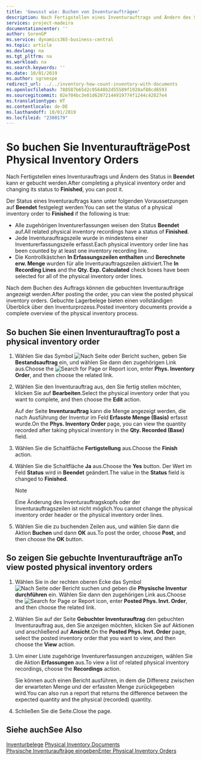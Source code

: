 ```yaml
---
title: 'Gewusst wie: Buchen von Inventuraufträgen'
description: Nach Fertigstellen eines Inventurauftrags und Ändern des Status in Beendet kann er gebucht werden.
services: project-madeira
documentationcenter: ''
author: SorenGP
ms.service: dynamics365-business-central
ms.topic: article
ms.devlang: na
ms.tgt_pltfrm: na
ms.workload: na
ms.search.keywords: ''
ms.date: 10/01/2019
ms.author: sgroespe
redirect_url: ../../inventory-how-count-inventory-with-documents
ms.openlocfilehash: 788587b65d2c95648b2d55589f1928af88cd6593
ms.sourcegitcommit: 02e704bc3e01d62072144919774f1244c42827e4
ms.translationtype: HT
ms.contentlocale: de-DE
ms.lasthandoff: 10/01/2019
ms.locfileid: "2300179"
---
```

# <a name="post-physical-inventory-orders"></a><span data-ttu-id="0bc37-103">So buchen Sie Inventuraufträge</span><span class="sxs-lookup"><span data-stu-id="0bc37-103">Post Physical Inventory Orders</span></span>
<span data-ttu-id="0bc37-104">Nach Fertigstellen eines Inventurauftrags und Ändern des Status in **Beendet** kann er gebucht werden.</span><span class="sxs-lookup"><span data-stu-id="0bc37-104">After completing a physical inventory order and changing its status to **Finished**, you can post it.</span></span>  

<span data-ttu-id="0bc37-105">Der Status eines Inventurauftrags kann unter folgenden Voraussetzungen auf **Beendet** festgelegt werden:</span><span class="sxs-lookup"><span data-stu-id="0bc37-105">You can set the status of a physical inventory order to **Finished** if the following is true:</span></span>  

- <span data-ttu-id="0bc37-106">Alle zugehörigen Inventurerfassungen weisen den Status **Beendet** auf.</span><span class="sxs-lookup"><span data-stu-id="0bc37-106">All related physical inventory recordings have a status of **Finished**.</span></span>  
- <span data-ttu-id="0bc37-107">Jede Inventurauftragszeile wurde in mindestens einer Inventurerfassungszeile erfasst.</span><span class="sxs-lookup"><span data-stu-id="0bc37-107">Each physical inventory order line has been counted by at least one inventory recording line.</span></span>  
- <span data-ttu-id="0bc37-108">Die Kontrollkästchen **In Erfassungszeilen enthalten** und **Berechnete erw. Menge** wurden für alle Inventurauftragszeilen aktiviert.</span><span class="sxs-lookup"><span data-stu-id="0bc37-108">The **In Recording Lines** and the **Qty. Exp. Calculated** check boxes have been selected for all of the physical inventory order lines.</span></span>  

<span data-ttu-id="0bc37-109">Nach dem Buchen des Auftrags können die gebuchten Inventuraufträge angezeigt werden.</span><span class="sxs-lookup"><span data-stu-id="0bc37-109">After posting the order, you can view the posted physical inventory orders.</span></span> <span data-ttu-id="0bc37-110">Gebuchte Lagerbelege bieten einen vollständigen Überblick über den Inventurprozess.</span><span class="sxs-lookup"><span data-stu-id="0bc37-110">Posted inventory documents provide a complete overview of the physical inventory process.</span></span>  

## <a name="to-post-a-physical-inventory-order"></a><span data-ttu-id="0bc37-111">So buchen Sie einen Inventurauftrag</span><span class="sxs-lookup"><span data-stu-id="0bc37-111">To post a physical inventory order</span></span>  

1.  <span data-ttu-id="0bc37-112">Wählen Sie das Symbol ![Nach Seite oder Bericht suchen](../../media/ui-search/search_small.png "Symbol „Nach Seite oder Bericht suchen”"), geben Sie **Bestandsauftrag** ein, und wählen Sie dann den zugehörigen Link aus.</span><span class="sxs-lookup"><span data-stu-id="0bc37-112">Choose the ![Search for Page or Report](../../media/ui-search/search_small.png "Search for Page or Report icon") icon, enter **Phys. Inventory Order**, and then choose the related link.</span></span>  
2.  <span data-ttu-id="0bc37-113">Wählen Sie den Inventurauftrag aus, den Sie fertig stellen möchten, klicken Sie auf **Bearbeiten**.</span><span class="sxs-lookup"><span data-stu-id="0bc37-113">Select the physical inventory order that you want to complete, and then choose the **Edit** action.</span></span>  

    <span data-ttu-id="0bc37-114">Auf der Seite **Inventurauftrag** kann die Menge angezeigt werden, die nach Ausführung der Inventur im Feld **Erfasste Menge (Basis)** erfasst wurde.</span><span class="sxs-lookup"><span data-stu-id="0bc37-114">On the **Phys. Inventory Order** page, you can view the quantity recorded after taking physical inventory in the **Qty. Recorded (Base)** field.</span></span>  

3.  <span data-ttu-id="0bc37-115">Wählen Sie die Schaltfläche **Fertigstellung** aus.</span><span class="sxs-lookup"><span data-stu-id="0bc37-115">Choose the **Finish** action.</span></span>  
4.  <span data-ttu-id="0bc37-116">Wählen Sie die Schaltfläche **Ja** aus.</span><span class="sxs-lookup"><span data-stu-id="0bc37-116">Choose the **Yes** button.</span></span> <span data-ttu-id="0bc37-117">Der Wert im Feld **Status** wird in **Beendet** geändert.</span><span class="sxs-lookup"><span data-stu-id="0bc37-117">The value in the **Status** field is changed to **Finished**.</span></span>  

    > [!NOTE]  
    >  <span data-ttu-id="0bc37-118">Eine Änderung des Inventurauftragskopfs oder der Inventurauftragszeilen ist nicht möglich.</span><span class="sxs-lookup"><span data-stu-id="0bc37-118">You cannot change the physical inventory order header or the physical inventory order lines.</span></span>  

5.  <span data-ttu-id="0bc37-119">Wählen Sie die zu buchenden Zeilen aus, und wählen Sie dann die Aktion **Buchen** und dann **OK** aus.</span><span class="sxs-lookup"><span data-stu-id="0bc37-119">To post the order, choose **Post**, and then choose the **OK** button.</span></span>  

## <a name="to-view-posted-physical-inventory-orders"></a><span data-ttu-id="0bc37-120">So zeigen Sie gebuchte Inventuraufträge an</span><span class="sxs-lookup"><span data-stu-id="0bc37-120">To view posted physical inventory orders</span></span>  

1.  <span data-ttu-id="0bc37-121">Wählen Sie in der rechten oberen Ecke das Symbol ![Nach Seite oder Bericht suchen](../../media/ui-search/search_small.png "Nach Seite oder Bericht suchen") und geben die **Physische Inventur durchführen** ein. Wählen Sie dann den zugehörigen Link aus.</span><span class="sxs-lookup"><span data-stu-id="0bc37-121">Choose the ![Search for Page or Report](../../media/ui-search/search_small.png "Search for Page or Report icon") icon, enter **Posted Phys. Invt. Order**, and then choose the related link.</span></span>  
2.  <span data-ttu-id="0bc37-122">Wählen Sie auf der Seite **Gebuchter Inventurauftrag** den gebuchten Inventurauftrag aus, den Sie anzeigen möchten, klicken Sie auf Aktionen und anschließend auf **Ansicht**.</span><span class="sxs-lookup"><span data-stu-id="0bc37-122">On the **Posted Phys. Invt. Order** page, select the posted inventory order that you want to view, and then choose the **View** action.</span></span>  
3.  <span data-ttu-id="0bc37-123">Um einer Liste zugehörige Inventurerfassungen anzuzeigen, wählen Sie die Aktion **Erfassungen** aus.</span><span class="sxs-lookup"><span data-stu-id="0bc37-123">To view a list of related physical inventory recordings, choose the **Recordings** action.</span></span>  

    <span data-ttu-id="0bc37-124">Sie können auch einen Bericht ausführen, in dem die Differenz zwischen der erwarteten Menge und der erfassten Menge zurückgegeben wird.</span><span class="sxs-lookup"><span data-stu-id="0bc37-124">You can also run a report that returns the difference between the expected quantity and the physical (recorded) quantity.</span></span>  

4.  <span data-ttu-id="0bc37-125">Schließen Sie die Seite.</span><span class="sxs-lookup"><span data-stu-id="0bc37-125">Close the page.</span></span>  

## <a name="see-also"></a><span data-ttu-id="0bc37-126">Siehe auch</span><span class="sxs-lookup"><span data-stu-id="0bc37-126">See Also</span></span>  
 <span data-ttu-id="0bc37-127">[Inventurbelege](physical-inventory-documents.md) </span><span class="sxs-lookup"><span data-stu-id="0bc37-127">[Physical Inventory Documents](physical-inventory-documents.md) </span></span>  
 [<span data-ttu-id="0bc37-128">Physische Inventuraufträge eingeben</span><span class="sxs-lookup"><span data-stu-id="0bc37-128">Enter Physical Inventory Orders</span></span>](how-to-enter-physical-inventory-orders.md)
